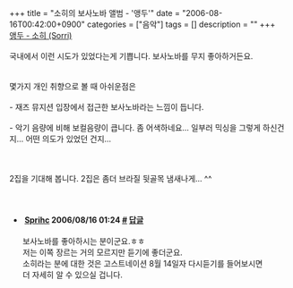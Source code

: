 +++
title = "소히의 보사노바 앨범 - '앵두'"
date = "2006-08-16T00:42:00+0900"
categories = ["음악"]
tags = []
description = ""
+++
<span class="copyright_entry" style="display:block;" title="소히의 보사노바 앨범 - '앵두'@@**@@http://shed.egloos.com/1392375"></span>
<a title="" href="http://chps.egloos.com/2389515">앵두 - 소히 (Sorri)</a> 
<br>
<br>국내에서 이런 시도가 있었다는게 기쁩니다. 보사노바를 무지 좋아하거든요.
<br>
<br>
<br>몇가지 개인 취향으로 볼 때 아쉬운점은
<br>
<br>- 재즈 뮤지션 입장에서 접근한 보사노바라는 느낌이 듭니다. 
<br>
<br>- 악기 음량에 비해 보컬음량이&nbsp;큽니다. 좀 어색하네요... 일부러 믹싱을 그렇게 하신건지... 어떤 의도가 있었던 건지...
<br>
<br>
<br>
<br>2집을 기대해 봅니다. 2집은 좀더 브라질 뒷골목 냄새나게... ^^
<br>
<br>&nbsp; 
<!--
       <rdf:RDF xmlns:rdf="http://www.w3.org/1999/02/22-rdf-syntax-ns#"
		    xmlns:dc="http://purl.org/dc/elements/1.1/"
		    xmlns:trackback="http://madskills.com/public/xml/rss/module/trackback/">
       <rdf:Description
	        rdf:about="http://shed.egloos.com/1392375"
	        dc:identifier="http://shed.egloos.com/1392375"
	        dc:title="소히의 보사노바 앨범 - '앵두'"
	        trackback:ping="http://shed.egloos.com/tb/1392375"/>
       </rdf:RDF>
       -->

<ul><li class="comment_item"> <h4 class="comment_writer_info"> <span class="comment_gravatar"><a href="http://chps.egloos.com" title="http://chps.egloos.com"><img src="http://profile.egloos.net/null_50.jpg" alt=""></a></span> <span class="comment_writer"><a href="http://chps.egloos.com" title="http://chps.egloos.com" target="_blank">Sprihc</a></span> <span class="comment_datetime" title="2006/08/16 01:24">2006/08/16 01:24</span> <span class="comment_link"><a name="5301540" href="http://shed.egloos.com/1392375#5301540" title="#">#</a> </span> <span class="comment_admin"> <a href="javascript:;" onclick="replyComment('replyform1392375','1392375','5301540',5,'','http://', '', 'http://shed.egloos.com/1392375#cmt','','1'); return false;" title="답글">답글</a> </span> <span class="comment_security"></span> </h4>
 <div id="comment_5301540">
  보사노바를 좋아하시는 분이군요.ㅎㅎ
  <br>저는 이쪽 장르는 거의 모르지만 듣기에 좋더군요.
  <br>소히라는 분에 대한 것은 고스트네이션 8월 14일자 다시듣기를 들어보시면
  <br>더 자세히 알 수 있으실 겁니다.
 </div> 
 <div id="reply1392375_5301540" class="comment_write reply_write" style="display:none;"></div> </li></ul>